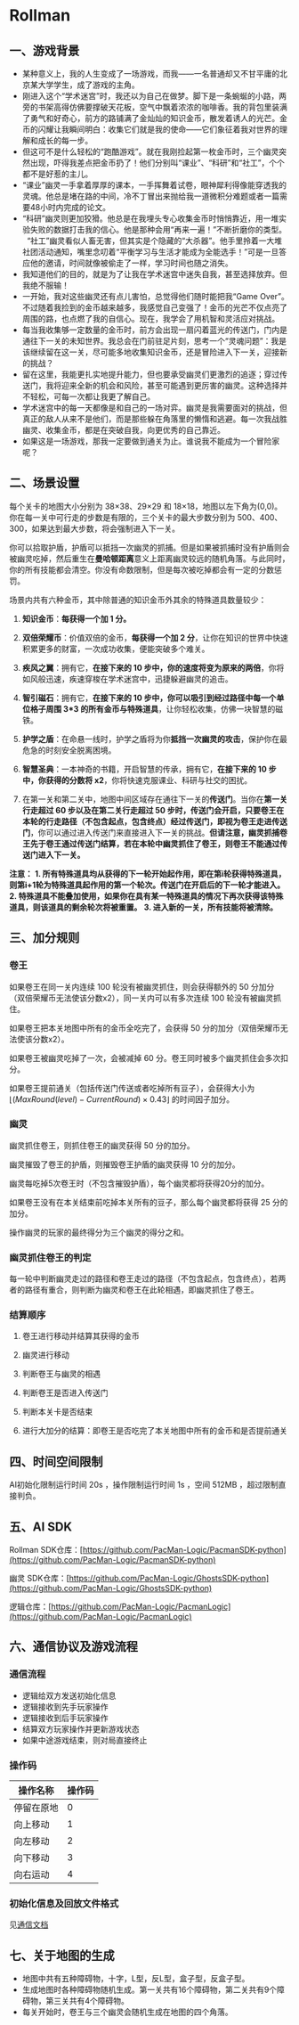 # Rollman

## 一、游戏背景

- 某种意义上，我的人生变成了一场游戏，而我——一名普通却又不甘平庸的北京某大学学生，成了游戏的主角。    
- 刚进入这个“学术迷宫”时，我还以为自己在做梦。脚下是一条蜿蜒的小路，两旁的书架高得仿佛要撑破天花板，空气中飘着浓浓的咖啡香。我的背包里装满了勇气和好奇心，前方的路铺满了金灿灿的知识金币，散发着诱人的光芒。金币的闪耀让我瞬间明白：收集它们就是我的使命——它们象征着我对世界的理解和成长的每一步。
- 但这可不是什么轻松的“跑酷游戏”。就在我刚捡起第一枚金币时，三个幽灵突然出现，吓得我差点把金币扔了！他们分别叫“课业”、“科研”和“社工”，个个都不是好惹的主儿。
- “课业”幽灵一手拿着厚厚的课本，一手挥舞着试卷，眼神犀利得像能穿透我的灵魂。他总是堵在路的中间，冷不丁冒出来抛给我一道微积分难题或者一篇需要48小时内完成的论文。
- “科研”幽灵则更加狡猾。他总是在我埋头专心收集金币时悄悄靠近，用一堆实验失败的数据打击我的信心。他是那种会用“再来一遍！”不断折磨你的类型。    “社工”幽灵看似人畜无害，但其实是个隐藏的“大杀器”。他手里拎着一大堆社团活动通知，嘴里念叨着“平衡学习与生活才能成为全能选手！”可是一旦答应他的邀请，时间就像被偷走了一样，学习时间也随之消失。
- 我知道他们的目的，就是为了让我在学术迷宫中迷失自我，甚至选择放弃。但我绝不服输！
- 一开始，我对这些幽灵还有点儿害怕，总觉得他们随时能把我“Game Over”。不过随着我捡到的金币越来越多，我感觉自己变强了！金币的光芒不仅点亮了周围的路，也点燃了我的自信心。现在，我学会了用机智和灵活应对挑战。
- 每当我收集够一定数量的金币时，前方会出现一扇闪着蓝光的传送门，门内是通往下一关的未知世界。我总会在门前驻足片刻，思考一个“灵魂问题”：我是该继续留在这一关，尽可能多地收集知识金币，还是冒险进入下一关，迎接新的挑战？ 
- 留在这里，我能更扎实地提升能力，但也要承受幽灵们更激烈的追逐；穿过传送门，我将迎来全新的机会和风险，甚至可能遇到更厉害的幽灵。这种选择并不轻松，可每一次都让我更了解自己。  
- 学术迷宫中的每一天都像是和自己的一场对弈。幽灵是我需要面对的挑战，但真正的敌人从来不是他们，而是那些躲在角落里的懒惰和逃避。每一次我战胜幽灵、收集金币，都是在突破自我，向更优秀的自己靠近。 
- 如果这是一场游戏，那我一定要做到通关为止。谁说我不能成为一个冒险家呢？

## 二、场景设置

每个关卡的地图大小分别为 38×38、29×29 和 18×18，地图以左下角为(0,0)。你在每一关中可行走的步数是有限的，三个关卡的最大步数分别为 500、400、300，如果达到最大步数，将会强制进入下一关。

你可以拾取护盾，护盾可以抵挡一次幽灵的抓捕。但是如果被抓捕时没有护盾则会被幽灵吃掉，然后重生在**曼哈顿距离**意义上距离幽灵较远的随机角落。与此同时，你的所有技能都会清空。你没有命数限制，但是每次被吃掉都会有一定的分数惩罚。

场景内共有六种金币，其中除普通的知识金币外其余的特殊道具数量较少：

1. **知识金币**：**每获得一个加 1 分。**

2. **双倍荣耀币**：价值双倍的金币，**每获得一个加 2 分**，让你在知识的世界中快速积累更多的财富，一次成功收集，便能突破多个难关。

3. **疾风之翼**：拥有它，**在接下来的 10 步中，你的速度将变为原来的两倍**，你将如风般迅速，疾速穿梭在学术迷宫中，迅捷躲避幽灵的追击。

4. **智引磁石**：拥有它，**在接下来的 10 步中，你可以吸引到经过路径中每一个单位格子周围 3\*3 的所有金币与特殊道具**，让你轻松收集，仿佛一块智慧的磁铁。

5. **护学之盾**：在命悬一线时，护学之盾将为你**抵挡一次幽灵的攻击**，保护你在最危急的时刻安全脱离困境。

6. **智慧圣典**：一本神奇的书籍，开启智慧的传承，拥有它，**在接下来的 10 步中，你获得的分数将 x2**，你将快速克服课业、科研与社交的困扰。

7. 在第一关和第二关中，地图中间区域存在通往下一关的**传送门**。当你在**第一关行走超过 60 步以及在第二关行走超过 50 步时，传送门会开启，只要卷王在本轮的行走路径（不包含起点，包含终点）经过传送门，即视为卷王走进传送门**，你可以通过进入传送门来直接进入下一关的挑战。**但请注意，幽灵抓捕卷王先于卷王通过传送门结算，若在本轮中幽灵抓住了卷王，则卷王不能通过传送门进入下一关。**

**注意：**
**1. 所有特殊道具均从获得的下一轮开始起作用，即在第i轮获得特殊道具，则第i+1轮为特殊道具起作用的第一个轮次。传送门在开启后的下一轮才能进入。**
**2. 特殊道具不能叠加使用，如果你在具有某一特殊道具的情况下再次获得该特殊道具，则该道具的剩余轮次将被重置。**
**3. 进入新的一关，所有技能将被清除。**

## 三、加分规则

### 卷王

如果卷王在同一关内连续 100 轮没有被幽灵抓住，则会获得额外的 50 分加分（双倍荣耀币无法使该分数x2），同一关内可以有多次连续 100 轮没有被幽灵抓住。

如果卷王把本关地图中所有的金币全吃完了，会获得 50 分的加分（双倍荣耀币无法使该分数x2）。

如果卷王被幽灵吃掉了一次，会被减掉 60 分。卷王同时被多个幽灵抓住会多次扣分。

如果卷王提前通关（包括传送门传送或者吃掉所有豆子），会获得大小为
$\lfloor(MaxRound(level) - CurrentRound) \times 0.43\rfloor$
的时间因子加分。

### 幽灵

幽灵抓住卷王，则抓住卷王的幽灵获得 50 分的加分。

幽灵摧毁了卷王的护盾，则摧毁卷王护盾的幽灵获得 10 分的加分。

幽灵每吃掉5次卷王时（不包含摧毁护盾），每个幽灵都将获得20分的加分。

如果卷王没有在本关结束前吃掉本关所有的豆子，那么每个幽灵都将获得 25 分的加分。

操作幽灵的玩家的最终得分为三个幽灵的得分之和。

### 幽灵抓住卷王的判定

每一轮中判断幽灵走过的路径和卷王走过的路径（不包含起点，包含终点），若两者的路径有重合，则判断为幽灵和卷王在此轮相遇，即幽灵抓住了卷王。

### 结算顺序
1. 卷王进行移动并结算其获得的金币

2. 幽灵进行移动

3. 判断卷王与幽灵的相遇

4. 判断卷王是否进入传送门

5. 判断本关卡是否结束

6. 进行大加分的结算：即卷王是否吃完了本关地图中所有的金币和是否提前通关

## 四、时间空间限制
AI初始化限制运行时间 20s ，操作限制运行时间 1s ，空间 512MB ，超过限制直接判负。

## 五、AI SDK

Rollman SDK仓库：[https://github.com/PacMan-Logic/PacmanSDK-python](https://github.com/PacMan-Logic/PacmanSDK-python)

幽灵 SDK仓库：[https://github.com/PacMan-Logic/GhostsSDK-python](https://github.com/PacMan-Logic/GhostsSDK-python)

逻辑仓库：[https://github.com/PacMan-Logic/PacmanLogic](https://github.com/PacMan-Logic/PacmanLogic)

## 六、通信协议及游戏流程
### 通信流程
- 逻辑给双方发送初始化信息
- 逻辑接收到先手玩家操作
- 逻辑接收到后手玩家操作
- 结算双方玩家操作并更新游戏状态
- 如果中途游戏结束，则对局直接终止

### 操作码
|操作名称|操作码|
|----|---|
|停留在原地|0|
|向上移动|1|
|向左移动|2|
|向下移动|3|
|向右运动|4|

### 初始化信息及回放文件格式
见[通信文档](https://agent-guide.net9.org/document/pacman_api/)

## 七、关于地图的生成
- 地图中共有五种障碍物，十字，L型，反L型，盒子型，反盒子型。
- 生成地图时各种障碍物随机生成。第一关共有16个障碍物，第二关共有9个障碍物，第三关共有4个障碍物。
- 每关开始时，卷王与三个幽灵会随机生成在地图的四个角落。